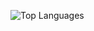 ![Top Languages](https://github-readme-stats.vercel.app/api/top-langs/?username=PopescuAdrianIulian&layout=compact&theme=radical)
